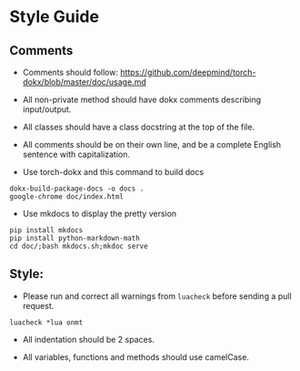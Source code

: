 # Style Guide

## Comments

* Comments should follow:
https://github.com/deepmind/torch-dokx/blob/master/doc/usage.md

* All non-private method should have dokx comments describing input/output.

* All classes should have a class docstring at the top of the file.

* All comments should be on their own line, and be a complete English
sentence with capitalization.

* Use torch-dokx and this command to build docs

```
dokx-build-package-docs -o docs .
google-chrome doc/index.html
```

* Use mkdocs to display the pretty version

```
pip install mkdocs
pip install python-markdown-math
cd doc/;bash mkdocs.sh;mkdoc serve
```

## Style:

* Please run and correct all warnings from `luacheck` before sending a pull request.

```
luacheck *lua onmt
```

* All indentation should be 2 spaces.

* All variables, functions and methods should use camelCase.
